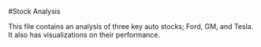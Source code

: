 #Stock Analysis

This file contains an analysis of three key auto stocks; Ford, GM, and Tesla.
It also has visualizations on their performance.
